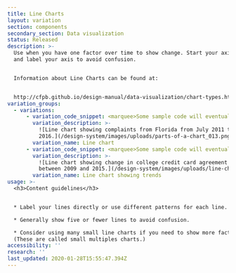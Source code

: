 ```yaml
---
title: Line Charts
layout: variation
section: components
secondary_section: Data visualization
status: Released
description: >-
  Use when you have one factor over time to show change. Start your axis at 0
  and label your axis to avoid confusion.


  Information about Line Charts can be found at:


  http://cfpb.github.io/design-manual/data-visualization/chart-types.html#line-charts
variation_groups:
  - variations:
      - variation_code_snippet: <marquee>Some sample code will eventually show up here.</marquee>
        variation_description: >-
          ![Line chart showing complaints from Florida from July 2011 to December
          2016.](/design-system/images/uploads/parts-of-a-chart_013.png)
        variation_name: Line chart
      - variation_code_snippet: <marquee>Some sample code will eventually show up here.</marquee>
        variation_description: >-
          ![Line chart showing change in college credit card agreement trends
          between 2009 and 2015.](/design-system/images/uploads/line-chart-2.png)
        variation_name: Line chart showing trends
usage: >-
  <h3>Content guidelines</h3>


  * Label your lines directly or use different patterns for each line.

  * Generally show five or fewer lines to avoid confusion.

  * Consider using many small line charts if you need to show more factors.
  (These are called small multiples charts.)
accessibility: ''
research: ''
last_updated: 2020-01-28T15:55:47.394Z
---
```

